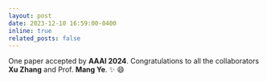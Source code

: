 ```yaml
---
layout: post
date: 2023-12-10 16:59:00-0400
inline: true
related_posts: false
---
```


One paper accepted by **AAAI 2024**. Congratulations to all the collaborators **Xu Zhang** and Prof. **Mang Ye**. :sparkles: :smile:
